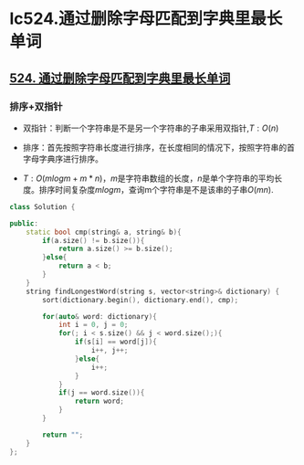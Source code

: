 # lc524.通过删除字母匹配到字典里最长单词




## [524. 通过删除字母匹配到字典里最长单词](https://leetcode-cn.com/problems/longest-word-in-dictionary-through-deleting/)

### 排序+双指针

+ 双指针：判断一个字符串是不是另一个字符串的子串采用双指针,$T:O(n)$
+ 排序：首先按照字符串长度进行排序，在长度相同的情况下，按照字符串的首字母字典序进行排序。

+ $T:O(mlogm+m*n)$，$m$是字符串数组的长度，$n$是单个字符串的平均长度。排序时间复杂度$mlogm$，查询m个字符串是不是该串的子串$O(mn)$.

``` cpp
class Solution {

public:
    static bool cmp(string& a, string& b){
        if(a.size() != b.size()){
            return a.size() >= b.size();
        }else{
            return a < b;
        }
    }
    string findLongestWord(string s, vector<string>& dictionary) {
        sort(dictionary.begin(), dictionary.end(), cmp);

        for(auto& word: dictionary){
            int i = 0, j = 0;
            for(; i < s.size() && j < word.size();){
                if(s[i] == word[j]){
                    i++, j++;
                }else{
                    i++;
                }
            }
            if(j == word.size()){
                return word;
            }
        }

        return "";
    }
};
```


